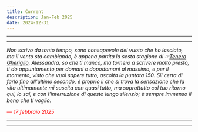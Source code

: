 ```yaml
---
title: Current
description: Jan-Feb 2025
date: 2024-12-31
---
```


---
---

*Non scrivo da tanto tempo, sono consapevole del vuoto che ho lasciato, ma il vento sta cambiando, è appena partita la sesta stagione di ☞[Tenero Gheriglio](https://miry1919.github.io/hugosite/podcast/tenero-gheriglio-6/). Alessandra, so che ti manco, ma tornerò a scrivere molto presto, ti do appuntamento per domani o dopodomani al massimo, e per il momento, visto che vuoi sapere tutto, ascolta la puntata 150. Sii certa di farlo fino all'ultimo secondo, è proprio lì che si trova la sensazione che la vita ultimamente mi suscita con quasi tutto, ma soprattutto col tuo ritorno qui, lo sai, e con l'interruzione di questo lungo silenzio; è sempre immenso il bene che ti voglio.*

<span style="color:red">*— 17 febbraio 2025*</span>

---
---
